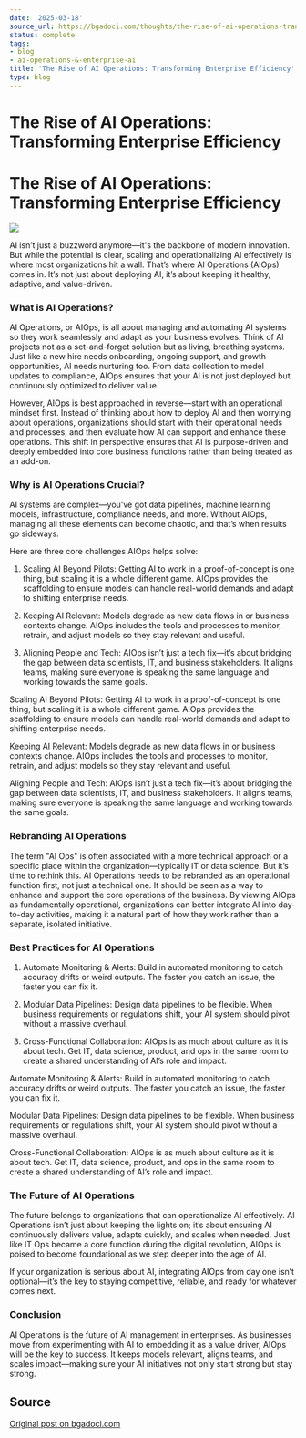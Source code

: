 ```yaml
---
date: '2025-03-18'
source_url: https://bgadoci.com/thoughts/the-rise-of-ai-operations-transforming-enterprise-efficiency
status: complete
tags:
- blog
- ai-operations-&-enterprise-ai
title: 'The Rise of AI Operations: Transforming Enterprise Efficiency'
type: blog
---
```


# The Rise of AI Operations: Transforming Enterprise Efficiency

# The Rise of AI Operations: Transforming Enterprise Efficiency

![](images/50355a8a-e7f5-4653-9d66-8a0d27497a2c.jpeg)

AI isn’t just a buzzword anymore—it's the backbone of modern innovation. But while the potential is clear, scaling and operationalizing AI effectively is where most organizations hit a wall. That’s where AI Operations (AIOps) comes in. It’s not just about deploying AI, it’s about keeping it healthy, adaptive, and value-driven.

### What is AI Operations?

AI Operations, or AIOps, is all about managing and automating AI systems so they work seamlessly and adapt as your business evolves. Think of AI projects not as a set-and-forget solution but as living, breathing systems. Just like a new hire needs onboarding, ongoing support, and growth opportunities, AI needs nurturing too. From data collection to model updates to compliance, AIOps ensures that your AI is not just deployed but continuously optimized to deliver value.

However, AIOps is best approached in reverse—start with an operational mindset first. Instead of thinking about how to deploy AI and then worrying about operations, organizations should start with their operational needs and processes, and then evaluate how AI can support and enhance these operations. This shift in perspective ensures that AI is purpose-driven and deeply embedded into core business functions rather than being treated as an add-on.

### Why is AI Operations Crucial?

AI systems are complex—you've got data pipelines, machine learning models, infrastructure, compliance needs, and more. Without AIOps, managing all these elements can become chaotic, and that’s when results go sideways.

Here are three core challenges AIOps helps solve:

1. Scaling AI Beyond Pilots: Getting AI to work in a proof-of-concept is one thing, but scaling it is a whole different game. AIOps provides the scaffolding to ensure models can handle real-world demands and adapt to shifting enterprise needs.

2. Keeping AI Relevant: Models degrade as new data flows in or business contexts change. AIOps includes the tools and processes to monitor, retrain, and adjust models so they stay relevant and useful.

3. Aligning People and Tech: AIOps isn’t just a tech fix—it’s about bridging the gap between data scientists, IT, and business stakeholders. It aligns teams, making sure everyone is speaking the same language and working towards the same goals.

Scaling AI Beyond Pilots: Getting AI to work in a proof-of-concept is one thing, but scaling it is a whole different game. AIOps provides the scaffolding to ensure models can handle real-world demands and adapt to shifting enterprise needs.

Keeping AI Relevant: Models degrade as new data flows in or business contexts change. AIOps includes the tools and processes to monitor, retrain, and adjust models so they stay relevant and useful.

Aligning People and Tech: AIOps isn’t just a tech fix—it’s about bridging the gap between data scientists, IT, and business stakeholders. It aligns teams, making sure everyone is speaking the same language and working towards the same goals.

### Rebranding AI Operations

The term "AI Ops" is often associated with a more technical approach or a specific place within the organization—typically IT or data science. But it’s time to rethink this. AI Operations needs to be rebranded as an operational function first, not just a technical one. It should be seen as a way to enhance and support the core operations of the business. By viewing AIOps as fundamentally operational, organizations can better integrate AI into day-to-day activities, making it a natural part of how they work rather than a separate, isolated initiative.

### Best Practices for AI Operations

1. Automate Monitoring & Alerts: Build in automated monitoring to catch accuracy drifts or weird outputs. The faster you catch an issue, the faster you can fix it.

2. Modular Data Pipelines: Design data pipelines to be flexible. When business requirements or regulations shift, your AI system should pivot without a massive overhaul.

3. Cross-Functional Collaboration: AIOps is as much about culture as it is about tech. Get IT, data science, product, and ops in the same room to create a shared understanding of AI’s role and impact.

Automate Monitoring & Alerts: Build in automated monitoring to catch accuracy drifts or weird outputs. The faster you catch an issue, the faster you can fix it.

Modular Data Pipelines: Design data pipelines to be flexible. When business requirements or regulations shift, your AI system should pivot without a massive overhaul.

Cross-Functional Collaboration: AIOps is as much about culture as it is about tech. Get IT, data science, product, and ops in the same room to create a shared understanding of AI’s role and impact.

### The Future of AI Operations

The future belongs to organizations that can operationalize AI effectively. AI Operations isn’t just about keeping the lights on; it’s about ensuring AI continuously delivers value, adapts quickly, and scales when needed. Just like IT Ops became a core function during the digital revolution, AIOps is poised to become foundational as we step deeper into the age of AI.

If your organization is serious about AI, integrating AIOps from day one isn’t optional—it’s the key to staying competitive, reliable, and ready for whatever comes next.

### Conclusion

AI Operations is the future of AI management in enterprises. As businesses move from experimenting with AI to embedding it as a value driver, AIOps will be the key to success. It keeps models relevant, aligns teams, and scales impact—making sure your AI initiatives not only start strong but stay strong.

## Source
[Original post on bgadoci.com](https://bgadoci.com/thoughts/the-rise-of-ai-operations-transforming-enterprise-efficiency)